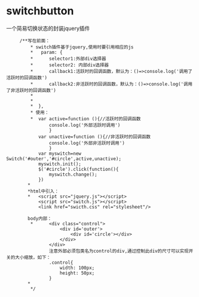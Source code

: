 # switchbutton
一个简易切换状态的封装jquery插件

		 /**写在前面：
		     * switch插件基于jquery,使用时要引用相应的js
		     *   param: {
		     *      selector1:外部div选择器
		     *      selector2: 内部div选择器
			 * 		callback1:活跃时的回调函数，默认为：()=>console.log('调用了活跃时的回调函数')
			 * 		callback2:非活跃时的回调函数，默认为：()=>console.log('调用了非活跃时的回调函数')
			 * 
		     *     
		     *  },
		     * 使用：
			 * 	var active=function (){//活跃时的回调函数
					console.log('外部活跃时调用')
					}
				var unactive=function (){//非活跃时的回调函数
					console.log('外部非活跃时调用')
					}
				var myswitch=new Switch('#outer','#circle',active,unactive);
				myswitch.init();
				$('#circle').click(function(){
					myswitch.change();
				})
			*
			*html中引入：
			* 	<script src="jquery.js"></script>
				<script src="switch.js"></script>
				<link href="swicth.css" rel="stylesheet"/>
				
			body内部：
			 * 		<div class="control">
						<div id='outer'>
							<div id='circle'></div>
						</div>
					</div>
					注意外部必须包类名为control的div,通过控制此div的尺寸可以实现开关的大小缩放，如下：
					.control{
						width: 100px;
						height: 50px;
					}
			* 
		     */
